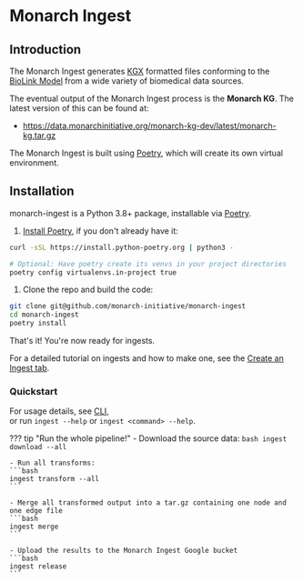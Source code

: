 # Monarch Ingest

## Introduction

The Monarch Ingest generates [KGX](https://github.com/biolink/kgx/blob/master/specification/kgx-format.md) formatted files conforming to the [BioLink Model](https://biolink.github.io/biolink-model/) from a wide variety of biomedical data sources.

The eventual output of the Monarch Ingest process is the **Monarch KG**. The latest version of this can be found at:

- https://data.monarchinitiative.org/monarch-kg-dev/latest/monarch-kg.tar.gz

The Monarch Ingest is built using [Poetry](https://python-poetry.org), which will create its own virtual environment. 

## Installation

monarch-ingest is a Python 3.8+ package, installable via [Poetry](https://python-poetry.org).  

1. <a href="https://python-poetry.org/docs/" target="_blank">Install Poetry</a>, if you don't already have it:  
```bash
curl -sSL https://install.python-poetry.org | python3 -

# Optional: Have poetry create its venvs in your project directories
poetry config virtualenvs.in-project true
```

1. Clone the repo and build the code:
```bash
git clone git@github.com/monarch-initiative/monarch-ingest
cd monarch-ingest
poetry install
```

That's it! You're now ready for ingests.  

For a detailed tutorial on ingests and how to make one, see the [Create an Ingest tab](Create-an-Ingest/index.md). 

### Quickstart

For usage details, see [CLI](CLI.md),  
or run `ingest --help` or `ingest <command> --help`.

??? tip "Run the whole pipeline!"
    - Download the source data:
    ```bash
    ingest download --all
    ```

    - Run all transforms:  
    ```bash
    ingest transform --all
    ```

    - Merge all transformed output into a tar.gz containing one node and one edge file
    ```bash
    ingest merge
    ```

    - Upload the results to the Monarch Ingest Google bucket
    ```bash
    ingest release
    ```

